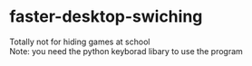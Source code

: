 # faster-desktop-swiching
Totally not for hiding games at school                          
Note: you need the python keyborad libary to use the program
